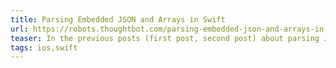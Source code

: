 ```yaml
---
title: Parsing Embedded JSON and Arrays in Swift
url: https://robots.thoughtbot.com/parsing-embedded-json-and-arrays-in-swift
teaser: In the previous posts (first post, second post) about parsing JSON in Swift...
tags: ios,swift
---
```

